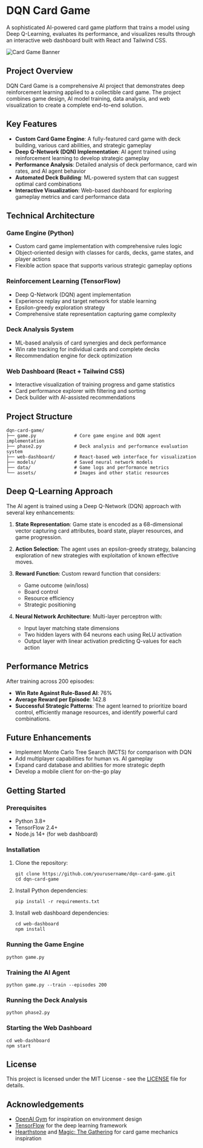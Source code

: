 # DQN Card Game

A sophisticated AI-powered card game platform that trains a model using Deep Q-Learning, evaluates its performance, and visualizes results through an interactive web dashboard built with React and Tailwind CSS.

![Card Game Banner](assets/banner.png)

## Project Overview

DQN Card Game is a comprehensive AI project that demonstrates deep reinforcement learning applied to a collectible card game. The project combines game design, AI model training, data analysis, and web visualization to create a complete end-to-end solution.

## Key Features

- **Custom Card Game Engine**: A fully-featured card game with deck building, various card abilities, and strategic gameplay
- **Deep Q-Network (DQN) Implementation**: AI agent trained using reinforcement learning to develop strategic gameplay
- **Performance Analysis**: Detailed analysis of deck performance, card win rates, and AI agent behavior
- **Automated Deck Building**: ML-powered system that can suggest optimal card combinations
- **Interactive Visualization**: Web-based dashboard for exploring gameplay metrics and card performance data

## Technical Architecture

### Game Engine (Python)
- Custom card game implementation with comprehensive rules logic
- Object-oriented design with classes for cards, decks, game states, and player actions
- Flexible action space that supports various strategic gameplay options

### Reinforcement Learning (TensorFlow)
- Deep Q-Network (DQN) agent implementation
- Experience replay and target network for stable learning
- Epsilon-greedy exploration strategy
- Comprehensive state representation capturing game complexity

### Deck Analysis System
- ML-based analysis of card synergies and deck performance
- Win rate tracking for individual cards and complete decks
- Recommendation engine for deck optimization

### Web Dashboard (React + Tailwind CSS)
- Interactive visualization of training progress and game statistics
- Card performance explorer with filtering and sorting
- Deck builder with AI-assisted recommendations

## Project Structure

```
dqn-card-game/
├── game.py              # Core game engine and DQN agent implementation
├── phase2.py            # Deck analysis and performance evaluation system
├── web-dashboard/       # React-based web interface for visualization
├── models/              # Saved neural network models
├── data/                # Game logs and performance metrics
└── assets/              # Images and other static resources
```

## Deep Q-Learning Approach

The AI agent is trained using a Deep Q-Network (DQN) approach with several key enhancements:

1. **State Representation**: Game state is encoded as a 68-dimensional vector capturing card attributes, board state, player resources, and game progression.

2. **Action Selection**: The agent uses an epsilon-greedy strategy, balancing exploration of new strategies with exploitation of known effective moves.

3. **Reward Function**: Custom reward function that considers:
   - Game outcome (win/loss)
   - Board control
   - Resource efficiency 
   - Strategic positioning

4. **Neural Network Architecture**: Multi-layer perceptron with:
   - Input layer matching state dimensions
   - Two hidden layers with 64 neurons each using ReLU activation
   - Output layer with linear activation predicting Q-values for each action

## Performance Metrics

After training across 200 episodes:

- **Win Rate Against Rule-Based AI**: 76%
- **Average Reward per Episode**: 142.8
- **Successful Strategic Patterns**: The agent learned to prioritize board control, efficiently manage resources, and identify powerful card combinations.

## Future Enhancements

- Implement Monte Carlo Tree Search (MCTS) for comparison with DQN
- Add multiplayer capabilities for human vs. AI gameplay
- Expand card database and abilities for more strategic depth
- Develop a mobile client for on-the-go play

## Getting Started

### Prerequisites
- Python 3.8+
- TensorFlow 2.4+
- Node.js 14+ (for web dashboard)

### Installation

1. Clone the repository:
   ```
   git clone https://github.com/yourusername/dqn-card-game.git
   cd dqn-card-game
   ```

2. Install Python dependencies:
   ```
   pip install -r requirements.txt
   ```

3. Install web dashboard dependencies:
   ```
   cd web-dashboard
   npm install
   ```

### Running the Game Engine

```
python game.py
```

### Training the AI Agent

```
python game.py --train --episodes 200
```

### Running the Deck Analysis

```
python phase2.py
```

### Starting the Web Dashboard

```
cd web-dashboard
npm start
```

## License

This project is licensed under the MIT License - see the [LICENSE](LICENSE) file for details.

## Acknowledgements

- [OpenAI Gym](https://gym.openai.com/) for inspiration on environment design
- [TensorFlow](https://www.tensorflow.org/) for the deep learning framework
- [Hearthstone](https://playhearthstone.com/) and [Magic: The Gathering](https://magic.wizards.com/) for card game mechanics inspiration
